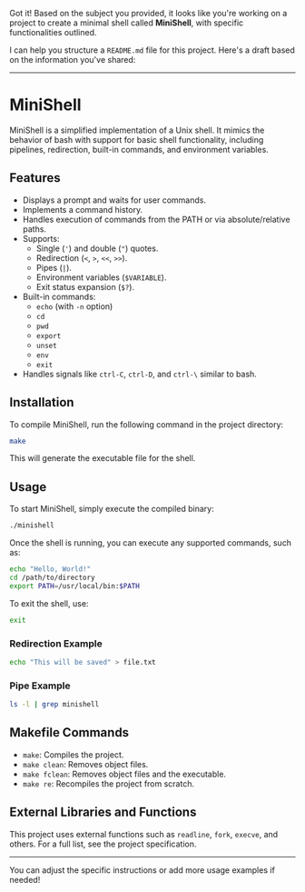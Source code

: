 Got it! Based on the subject you provided, it looks like you're working on a project to create a minimal shell called **MiniShell**, with specific functionalities outlined.

I can help you structure a `README.md` file for this project. Here's a draft based on the information you've shared:

---

# MiniShell

MiniShell is a simplified implementation of a Unix shell. It mimics the behavior of bash with support for basic shell functionality, including pipelines, redirection, built-in commands, and environment variables.

## Features

- Displays a prompt and waits for user commands.
- Implements a command history.
- Handles execution of commands from the PATH or via absolute/relative paths.
- Supports:
  - Single (`'`) and double (`"`) quotes.
  - Redirection (`<`, `>`, `<<`, `>>`).
  - Pipes (`|`).
  - Environment variables (`$VARIABLE`).
  - Exit status expansion (`$?`).
- Built-in commands:
  - `echo` (with `-n` option)
  - `cd`
  - `pwd`
  - `export`
  - `unset`
  - `env`
  - `exit`
- Handles signals like `ctrl-C`, `ctrl-D`, and `ctrl-\` similar to bash.

## Installation

To compile MiniShell, run the following command in the project directory:

```bash
make
```

This will generate the executable file for the shell.

## Usage

To start MiniShell, simply execute the compiled binary:

```bash
./minishell
```

Once the shell is running, you can execute any supported commands, such as:

```bash
echo "Hello, World!"
cd /path/to/directory
export PATH=/usr/local/bin:$PATH
```

To exit the shell, use:

```bash
exit
```

### Redirection Example

```bash
echo "This will be saved" > file.txt
```

### Pipe Example

```bash
ls -l | grep minishell
```

## Makefile Commands

- `make`: Compiles the project.
- `make clean`: Removes object files.
- `make fclean`: Removes object files and the executable.
- `make re`: Recompiles the project from scratch.

## External Libraries and Functions

This project uses external functions such as `readline`, `fork`, `execve`, and others. For a full list, see the project specification.

---

You can adjust the specific instructions or add more usage examples if needed!
